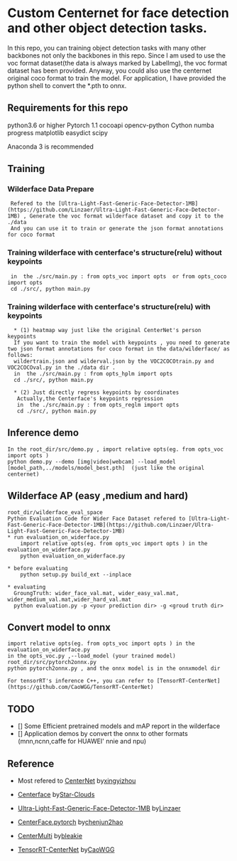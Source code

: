 # Custom Centernet for face detection and other object detection tasks. 
   In this repo, you can training object detection tasks with many other backbones not only the backbones in this repo. 
   Since I am used to use the voc format dataset(the data is always marked by LabelImg), the voc format dataset has been provided. 
   Anyway, you could also use the centernet original coco format to train the model.
   For application, I have provided the python shell to convert the *.pth to onnx.

## Requirements for this repo
   python3.6 or higher
   Pytorch 1.1
   cocoapi 
   opencv-python
   Cython
   numba
   progress
   matplotlib
   easydict
   scipy
   
   Anaconda 3 is recommended
   
   
## Training 
   ### Wilderface Data Prepare
     Refered to the [Ultra-Light-Fast-Generic-Face-Detector-1MB](https://github.com/Linzaer/Ultra-Light-Fast-Generic-Face-Detector-1MB) , Generate the voc format wilderface dataset and copy it to the ./data 
	 And you can use it to train or generate the json format annotations for coco format 
	 
   ### Training wilderface with centerface's structure(relu) without keypoints
     in  the ./src/main.py : from opts_voc import opts  or from opts_coco import opts 
	 cd ./src/, python main.py 
	 
   ### Training wilderface with centerface's structure(relu) with keypoints
      * (1) heatmap way just like the original CenterNet's person keypoints
	  If you want to train the model with keypoints , you need to generate two json format annotations for coco format in the data/wilderface/ as follows:
	  wildertrain.json and wilderval.json by the VOC2COCOtrain.py and VOC2COCOval.py in the ./data dir .
      in  the ./src/main.py : from opts_hplm import opts
	  cd ./src/, python main.py 
	  
	  * (2) Just directly regress keypoints by coordinates
	   Actually,the Centerface's keypoints regression
	   in  the ./src/main.py : from opts_reglm import opts
	   cd ./src/, python main.py 
    
## Inference demo
	In the root_dir/src/demo.py , import relative opts(eg. from opts_voc import opts )
	python demo.py --demo [img|video|webcam] --load_model [model_path,../models/model_best.pth]  (just like the original centernet)
	
## Wilderface AP (easy ,medium and hard)
    root_dir/wilderface_eval_space 
	Python Evaluation Code for Wider Face Dataset refered to [Ultra-Light-Fast-Generic-Face-Detector-1MB](https://github.com/Linzaer/Ultra-Light-Fast-Generic-Face-Detector-1MB)
	* run evaluation_on_widerface.py
	    import relative opts(eg. from opts_voc import opts ) in the evaluation_on_widerface.py
        python evaluation_on_widerface.py
		
    * before evaluating
        python setup.py build_ext --inplace
		
    * evaluating
      GroungTruth: wider_face_val.mat, wider_easy_val.mat, wider_medium_val.mat,wider_hard_val.mat
      python evaluation.py -p <your prediction dir> -g <groud truth dir>
	  
## Convert model to onnx
    import relative opts(eg. from opts_voc import opts ) in the evaluation_on_widerface.py 
	in the opts_voc.py ,--load_model (your trained model)
	root_dir/src/pytorch2onnx.py
	python pytorch2onnx.py , and the onnx model is in the onnxmodel dir
	
	For tensorRT's inference C++, you can refer to [TensorRT-CenterNet](https://github.com/CaoWGG/TensorRT-CenterNet)
	
	
## TODO
   - [] Some Efficient pretrained models and mAP report in the wilderface
   - [] Application demos by convert the onnx to other formats (mnn,ncnn,caffe for HUAWEI' nnie and npu) 
   
## Reference
   * Most refered to [CenterNet](https://github.com/xingyizhou/centernet) by[xingyizhou](https://github.com/xingyizhou)
   * [Centerface](https://github.com/Star-Clouds/CenterFace) by[Star-Clouds](https://github.com/Star-Clouds)  
   * [Ultra-Light-Fast-Generic-Face-Detector-1MB](https://github.com/Linzaer/Ultra-Light-Fast-Generic-Face-Detector-1MB) by[Linzaer](https://github.com/Linzaer)
   * [CenterFace.pytorch](https://github.com/chenjun2hao/CenterFace.pytorch) by[chenjun2hao](https://github.com/chenjun2hao)
   
   * [CenterMulti](https://github.com/bleakie/CenterMulti) by[bleakie](https://github.com/bleakie)
   
   * [TensorRT-CenterNet](https://github.com/CaoWGG/TensorRT-CenterNet) by[CaoWGG](https://github.com/CaoWGG)
   
   
   
   

	
   
